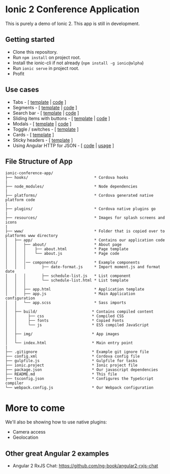 # Ionic 2 Conference Application

This is purely a demo of Ionic 2. This app is still in development.

## Getting started

* Clone this repository.
* Run `npm install` on project root.
* Install the ionic-cli if not already (`npm install -g ionic@alpha`)
* Run `ionic serve` in project root.
* Profit

## Use cases

* Tabs - [ [template](https://github.com/driftyco/ionic-conference-app/blob/master/www/app/app.html) | [code](https://github.com/driftyco/ionic-conference-app/blob/master/www/app/app.js) ]
* Segments - [ [template](https://github.com/driftyco/ionic-conference-app/blob/master/www/app/schedule/schedule.html#L4-L13) | [code](https://github.com/driftyco/ionic-conference-app/blob/master/www/app/schedule/schedule.js#L21-L23) ]
* Search bar - [ [template](https://github.com/driftyco/ionic-conference-app/blob/master/www/app/schedule/schedule.html#L21) | [code](https://github.com/driftyco/ionic-conference-app/blob/master/www/app/schedule/schedule.js#L54-L72) ]
* Sliding items with buttons - [ [template](https://github.com/driftyco/ionic-conference-app/blob/master/www/app/components/schedule-list.html#L6-L19) | [code](https://github.com/driftyco/ionic-conference-app/blob/master/www/app/components/schedule-list.js#L23-L72) ]
* Modals - [ [template](https://github.com/driftyco/ionic-conference-app/blob/master/www/app/modals/filter-schedule-modal.html) | [code](https://github.com/driftyco/ionic-conference-app/blob/master/www/app/schedule/schedule.js#L74-L76) ]
* Toggle / switches - [ [template](https://github.com/driftyco/ionic-conference-app/blob/master/www/app/modals/filter-schedule-modal.html#L17-L20) ]
* Cards - [ [template](https://github.com/driftyco/ionic-conference-app/blob/master/www/app/speakers/speakers.html#L7-L39) ]
* Sticky headers - [ [template](https://github.com/driftyco/ionic-conference-app/blob/master/www/app/components/schedule-list.html#L3-L5) ]
* Using Angular HTTP for JSON - [ [code](https://github.com/driftyco/ionic-conference-app/blob/master/www/app/service/data.js#L22-L26) | [usage](https://github.com/driftyco/ionic-conference-app/blob/master/www/app/schedule/schedule.js#L15-L18) ]

## File Structure of App

```
ionic-conference-app/
├── hooks/                             * Cordova hooks
|
├── node_modules/                      * Node dependencies
|
├── platforms/                         * Cordova generated native platform code
|
├── plugins/                           * Cordova native plugins go
|
├── resources/                         * Images for splash screens and icons
|
├── www/                               * Folder that is copied over to platforms www directory
│   ├── app/                           * Contains our application code
│   │   ├── about/                     * About page
│   │   │    ├── about.html            * Page template
│   │   │    └── about.js              * Page code
│   │   │
│   │   │── components/                * Example components
│   │   │       ├── date-format.js     * Import moment.js and format date
│   │   │       ├── schedule-list.js   * List component
│   │   │       └── schedule-list.html * List template
│   │   │
│   │   ├── app.html                   * Application template
│   │   ├── app.js                     * Main Application configuration
│   │   └── app.scss                   * Sass imports
│   │   
│   ├── build/                        * Contains compiled content
│   │     ├── css                     * Compiled CSS
│   │     ├── fonts                   * Copied Fonts
│   │     └── js                      * ES5 compiled JavaScript
│   │ 
│   ├── img/                          * App images
│   │
│   └── index.html                    * Main entry point
|
├── .gitignore                        * Example git ignore file
├── config.xml                        * Cordova config file
├── gulpfile.js                       * Gulpfile for tasks
├── ionic.project                     * Ionic project file
├── package.json                      * Our javascript dependencies
├── README.md                         * This file
├── tsconfig.json                     * Configures the TypeScript compiler
└── webpack.config.js                 * Our Webpack configuration
```

# More to come

We'll also be showing how to use native plugins:

- Camera access
- Geolocation

## Other great Angular 2 examples

- Angular 2 RxJS Chat: https://github.com/ng-book/angular2-rxjs-chat
